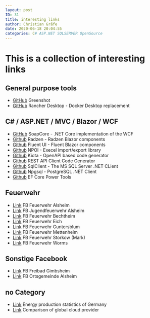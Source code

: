 ```yaml
---
layout: post
ID: 31
title: interesting links
author: Christian Gräfe
date: 2020-06-18 20:04:55
categories: C# ASP.NET SQLSERVER OpenSource
---
```


# This is a collection of interesting links

## General purpose tools

* [GitHub][4] Greenshot
* [GitHub][1] Rancher Desktop - Docker Desktop replacement

## C# / ASP.NET / MVC / Blazor / WCF

* [GitHub][5] SoapCore - .NET Core implementation of the WCF
* [Github][6] Radzen - Radzen Blazor components
* [Github][20] Fluent UI - Fluent Blazor components
* [Github][7] NPOI - Execel import/export library
* [Github][11] Kiota - OpenAPI based code generator
* [Github][16] REST API Client Code Generator
* [Github][12] SqlClient - The MS SQL Server .NET CLient
* [Github][13] Npgsql - PostgreSQL .NET Client
* [Github][17] EF Core Power Tools

## Feuerwehr

* [Link][3] FB Feuerwehr Alsheim
* [Link][14] FB Jugendfeuerwehr Alsheim
* [Link][2] FB Feuerwehr Bechtheim
* [Link][15] FB Feuerwehr Eich
* [Link][10] FB Feuerwehr Guntersblum
* [Link][22] FB Feuerwehr Mettenheim
* [Link][19] FB Feuerwehr Storkow (Mark)
* [Link][18] FB Feuerwehr Worms

## Sonstige Facebook

* [Link][23] FB Freibad Gimbsheim
* [Link][21] FB Ortsgemeinde Alsheim

## no Category

* [Link][8] Energy production statistics of Germany
* [Link][9] Comparison of global cloud provider

 [1]: https://github.com/rancher-sandbox/rancher-desktop/
 [4]: https://github.com/greenshot/greenshot
 [5]: https://github.com/DigDes/SoapCore
 [6]: https://github.com/radzenhq/radzen-blazor
 [7]: https://github.com/nissl-lab/npoi
 [11]: https://github.com/microsoft/kiota
 [12]: https://github.com/dotnet/SqlClient
 [13]: https://github.com/npgsql/npgsql
 [16]: https://github.com/christianhelle/apiclientcodegen
 [17]: https://github.com/ErikEJ/EFCorePowerTools
 [20]: https://github.com/microsoft/fluentui-blazor

 [8]: https://energy-charts.info/charts/energy_pie/chart.htm?l=en&c=DE&interval=day
 [9]: http://comparecloud.in/
 [3]: https://www.facebook.com/FeuerwehrAlsheim/
 [14]: https://www.facebook.com/JugendFeuerwehrAlsheim
 [15]: https://www.facebook.com/FeuerwehrEich/
 [18]: https://www.facebook.com/FeuerwehrWorms/
 [2]: https://www.facebook.com/FeuerwehrBechtheim/
 [10]: https://www.facebook.com/feuerwehrguntersblum/
 [19]: https://www.facebook.com/FeuerwehrStorkow.Mark/

 [21]: https://www.facebook.com/profile.php?id=100076270448938
 [22]: https://www.facebook.com/feuerwehrmettenheim/
 [23]: https://www.facebook.com/FreibadGimbsheim
